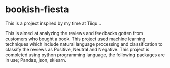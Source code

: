 # bookish-fiesta
This is a project inspired by my time at Tiiqu...

This is aimed at analyzing the reviews and feedbacks gotten from customers who bought a book. This project used machine learning techniques which include natural language processing and classification to classify the reviews as Positive, Neutral and Negative. 
This project is completed using python programming language, the following packages are in use; Pandas, json, sklearn. 

